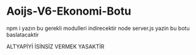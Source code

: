 # Aoijs-V6-Ekonomi-Botu
npm i yazın bu gerekli modulleri indirecektir
node server.js yazin bu botu baslatacaktir

ALTYAPİYİ İSİNSİZ VERMEK YASAKTİR
